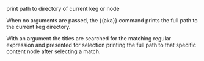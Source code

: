 print path to directory of current keg or node

When no arguments are passed, the {{aka}} command prints the full path to the current keg directory.

With an argument the titles are searched for the matching regular expression and presented for selection printing the full path to that specific content node after selecting a match.
